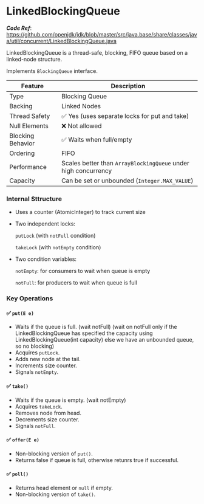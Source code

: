 # LinkedBlockingQueue


***Code Ref***: https://github.com/openjdk/jdk/blob/master/src/java.base/share/classes/java/util/concurrent/LinkedBlockingQueue.java


LinkedBlockingQueue is a thread-safe, blocking, FIFO queue based on a linked-node structure.

Implements ``BlockingQueue`` interface.

| Feature           | Description                                                    |
| ----------------- | -------------------------------------------------------------- |
| Type              | Blocking Queue                             |
| Backing           | Linked Nodes                                                   |
| Thread Safety     | ✅ Yes (uses separate locks for put and take)                   |
| Null Elements     | ❌ Not allowed                                                  |
| Blocking Behavior | ✅ Waits when full/empty                                        |
| Ordering          | FIFO                                                           |
| Performance       | Scales better than `ArrayBlockingQueue` under high concurrency |
| Capacity          | Can be set or unbounded (`Integer.MAX_VALUE`)                  |

### Internal Sttructure

- Uses a counter (AtomicInteger) to track current size

- Two independent locks:

    ``putLock`` (with ``notFull`` condition)

    ``takeLock`` (with ``notEmpty`` condition)

- Two condition variables:

    ``notEmpty``: for consumers to wait when queue is empty

    ``notFull``: for producers to wait when queue is full

### Key Operations

#### ✅ `put(E e)`
- Waits if the queue is full. (wait notFull) (wait on notFull only if the LinkedBlockingQueue has specified the capacity using LinkedBlockingQueue(int capacity) else we have an unbounded queue, so no blocking)
- Acquires `putLock`.
- Adds new node at the tail.
- Increments size counter.
- Signals `notEmpty`.

#### ✅ `take()`
- Waits if the queue is empty. (wait notEmpty)
- Acquires `takeLock`.
- Removes node from head.
- Decrements size counter.
- Signals `notFull`.

#### ✅ `offer(E e)`
- Non-blocking version of `put()`.
- Returns false if queue is full, otherwise retunrs true if successful.

#### ✅ `poll()`
- Returns head element or `null` if empty.
- Non-blocking version of `take()`.

